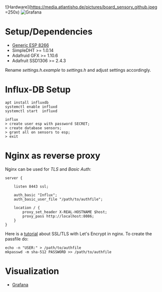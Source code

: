 ![Hardware](https://media.atlantishq.de/pictures/board_sensory_github.jpeg =250x)
![Grafana](https://media.atlantishq.de/pictures/grafana_github_board.png)

# Setup/Dependencies

- [Generic ESP 8266](https://github.com/esp8266/Arduino#installing-with-boards-manager)
- SimpleDHT >= 1.0.14
- Adafruid GFX >= 1.10.6
- Adafruit SSD1306 >= 2.4.3

Rename *settings.h.example* to *settings.h* and adjust settings accordingly.

# Influx-DB Setup

    apt install influxdb
    systemctl enable influxd
    systemctl start  influxd
    
    influx
    > create user esp with password SECRET;
    > create database sensors;
    > grant all on sensors to esp;
    > exit

# Nginx as reverse proxy
Nginx can be used for *TLS* and *Basic Auth*:

    server {
    
        listen 8443 ssl;
    
        auth_basic "Influx";
        auth_basic_user_file "/path/to/authfile";
    
        location / {
            proxy_set_header X-REAL-HOSTNAME $host;
            proxy_pass http://localhost:8086;
        }
    }

Here is a [tutorial](https://medium.com/anti-clickbait-coalition/hassle-free-ssl-with-nginx-f34ddcacf197) about SSL/TLS with Let's Encrypt in nginx. To create the passfile do:

    echo -n "USER:" > /path/to/authfile
    mkpasswd -m sha-512 PASSWORD >> /path/to/authfile

# Visualization

- [Grafana](https://grafana.com/)

